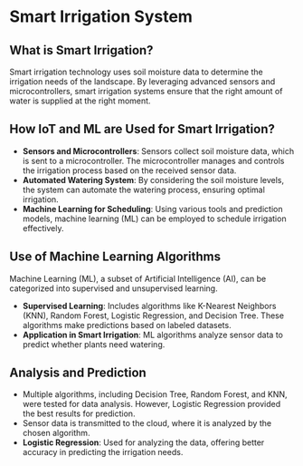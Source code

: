# Smart Irrigation System

## What is Smart Irrigation?
Smart irrigation technology uses soil moisture data to determine the irrigation needs of the landscape. By leveraging advanced sensors and microcontrollers, smart irrigation systems ensure that the right amount of water is supplied at the right moment.

## How IoT and ML are Used for Smart Irrigation?
- **Sensors and Microcontrollers**: Sensors collect soil moisture data, which is sent to a microcontroller. The microcontroller manages and controls the irrigation process based on the received sensor data.
- **Automated Watering System**: By considering the soil moisture levels, the system can automate the watering process, ensuring optimal irrigation.
- **Machine Learning for Scheduling**: Using various tools and prediction models, machine learning (ML) can be employed to schedule irrigation effectively.

## Use of Machine Learning Algorithms
Machine Learning (ML), a subset of Artificial Intelligence (AI), can be categorized into supervised and unsupervised learning.

- **Supervised Learning**: Includes algorithms like K-Nearest Neighbors (KNN), Random Forest, Logistic Regression, and Decision Tree. These algorithms make predictions based on labeled datasets.
- **Application in Smart Irrigation**: ML algorithms analyze sensor data to predict whether plants need watering.

## Analysis and Prediction
- Multiple algorithms, including Decision Tree, Random Forest, and KNN, were tested for data analysis. However, Logistic Regression provided the best results for prediction.
- Sensor data is transmitted to the cloud, where it is analyzed by the chosen algorithm.
- **Logistic Regression**: Used for analyzing the data, offering better accuracy in predicting the irrigation needs.
